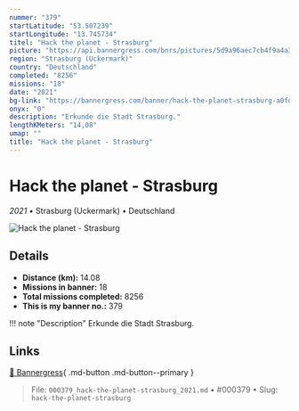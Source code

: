 ```yaml
---
nummer: "379"
startLatitude: "53.507239"
startLongitude: "13.745734"
titel: "Hack the planet - Strasburg"
picture: "https://api.bannergress.com/bnrs/pictures/5d9a96aec7cb4f9a4a326a6e5c1b7b86"
region: "Strasburg (Uckermark)"
country: "Deutschland"
completed: "8256"
missions: "18"
date: "2021"
bg-link: "https://bannergress.com/banner/hack-the-planet-strasburg-a0fd"
onyx: "0"
description: "Erkunde die Stadt Strasburg."
lengthKMeters: "14,08"
umap: ""
title: "Hack the planet - Strasburg"
---
```

# Hack the planet - Strasburg

*2021* • Strasburg (Uckermark) • Deutschland

![Hack the planet - Strasburg](https://api.bannergress.com/bnrs/pictures/5d9a96aec7cb4f9a4a326a6e5c1b7b86)

## Details
- **Distance (km):** 14.08
- **Missions in banner:** 18
- **Total missions completed:** 8256
- **This is my banner no.:** 379


!!! note "Description"
    Erkunde die Stadt Strasburg.



## Links
[🔗 Bannergress](https://bannergress.com/banner/hack-the-planet-strasburg-a0fd){ .md-button .md-button--primary }



> File: `000379_hack-the-planet-strasburg_2021.md` • #000379 • Slug: `hack-the-planet-strasburg`
